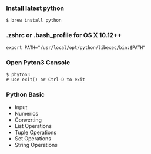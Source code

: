 ### Install latest python
```shell script
$ brew install python
```

### .zshrc or .bash_profile for OS X 10.12++
```shell script
export PATH="/usr/local/opt/python/libexec/bin:$PATH"
```

### Open Pyton3 Console
```shell script
$ phyton3 
# Use exit() or Ctrl-D to exit
```

### Python Basic
- Input
- Numerics
- Converting
- List Operations
- Tuple Operations
- Set Operations
- String Operations
